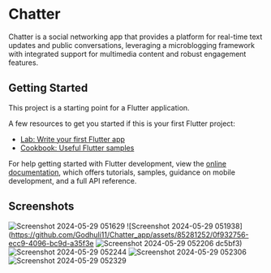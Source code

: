 # Chatter 

Chatter is a social networking app that provides a platform for real-time text updates and public conversations, leveraging a microblogging framework with integrated support for multimedia content and robust engagement features.

## Getting Started

This project is a starting point for a Flutter application.

A few resources to get you started if this is your first Flutter project:

- [Lab: Write your first Flutter app](https://docs.flutter.dev/get-started/codelab)
- [Cookbook: Useful Flutter samples](https://docs.flutter.dev/cookbook)

For help getting started with Flutter development, view the
[online documentation](https://docs.flutter.dev/), which offers tutorials,
samples, guidance on mobile development, and a full API reference.

## Screenshots
![Screenshot 2024-05-29 051629](https://github.com/Godhuli11/Chatter_app/assets/85281252/6cfa6a5d-e661-4028-b6f1-891e5fc144a4)
![Screenshot 2024-05-29 051938](https://github.com/Godhuli11/Chatter_app/assets/85281252/0f932756-ecc9-4096-bc9d-a35f3e
![Screenshot 2024-05-29 052206](https://github.com/Godhuli11/Chatter_app/assets/85281252/add5d288-3738-4a6b-af0c-a2bb2f32a349)
dc5bf3)
![Screenshot 2024-05-29 052244](https://github.com/Godhuli11/Chatter_app/assets/85281252/14db4003-2898-4437-9b3a-864d9ca4ab29)
![Screenshot 2024-05-29 052306](https://github.com/Godhuli11/Chatter_app/assets/85281252/9588f864-ca68-4a76-83e8-d16134747de2)
![Screenshot 2024-05-29 052329](https://github.com/Godhuli11/Chatter_app/assets/85281252/6bbf9e15-17b8-48db-b085-bd144bdab72a)





